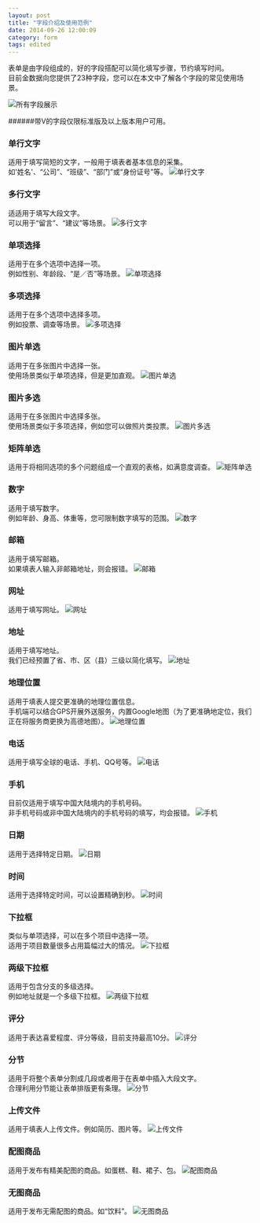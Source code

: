 ```yaml
---
layout: post
title: "字段介绍及使用范例"
date: 2014-09-26 12:00:09
category: form
tags: edited
---
```


表单是由字段组成的，好的字段搭配可以简化填写步骤，节约填写时间。  
目前金数据向您提供了23种字段，您可以在本文中了解各个字段的常见使用场景。

![所有字段展示](/images/use-fields-all.png)

######带V的字段仅限标准版及以上版本用户可用。

### 单行文字
适用于填写简短的文字，一般用于填表者基本信息的采集。  
如'姓名'、“公司”、“班级”、“部门”或“身份证号”等。
![单行文字](/images/use-fields-textfield.png)
  
### 多行文字
适适用于填写大段文字。  
可以用于“留言”、“建议”等场景。
![多行文字](/images/use-fields-paragraph.png)
  
### 单项选择
适用于在多个选项中选择一项。  
例如性别、年龄段、“是／否”等场景。
![单项选择](/images/use-fields-radiobox.png)

### 多项选择  
适用于在多个选项中选择多项。  
例如投票、调查等场景。
![多项选择](/images/use-fields-checkbox.png)

### 图片单选
适用于在多张图片中选择一张。  
使用场景类似于单项选择，但是更加直观。
![图片单选](/images/use-fields-image-choice-single.png)

### 图片多选
适用于在多张图片中选择多张。  
使用场景类似于多项选择，例如您可以做照片类投票。
![图片多选](/images/use-fields-image-choice-multiple.png)

### 矩阵单选
适用于将相同选项的多个问题组成一个直观的表格，如满意度调查。
![矩阵单选](/images/use-fields-likert.png)

### 数字
适用于填写数字。  
例如年龄、身高、体重等，您可限制数字填写的范围。
![数字](/images/use-fields-number.png)

### 邮箱
适用于填写邮箱。  
如果填表人输入非邮箱地址，则会报错。
![邮箱](/images/use-fields-email.png)

### 网址
适用于填写网址。
![网址](/images/use-fields-url.png)

### 地址
适用于填写地址。  
我们已经预置了省、市、区（县）三级以简化填写。
![地址](/images/use-fields-address.png)

### 地理位置
适用于填表人提交更准确的地理位置信息。  
手机端可以结合GPS开展外送服务，内置Google地图（为了更准确地定位，我们正在将服务商更换为高德地图）。
![地理位置](/images/use-fields-geo.png)

### 电话
适用于填写全球的电话、手机、QQ号等。
![电话](/images/use-fields-telephone.png)

### 手机
目前仅适用于填写中国大陆境内的手机号码。  
非手机号码或非中国大陆境内的手机号码的填写，均会报错。
![手机](/images/use-fields-mobile.png)

### 日期
适用于选择特定日期。
![日期](/images/use-fields-date.png)

### 时间
适用于选择特定时间，可以设置精确到秒。
![时间](/images/use-fields-time.png)

### 下拉框
类似与单项选择，可以在多个项目中选择一项。  
适用于项目数量很多占用篇幅过大的情况。
![下拉框](/images/use-fields-dropdown.png)

### 两级下拉框
适用于包含分支的多级选择。  
例如地址就是一个多级下拉框。
![两级下拉框](/images/use-fields-nested-dropdown.png)

### 评分
适用于表达喜爱程度、评分等级，目前支持最高10分。
![评分](/images/use-fields-rating.png)

### 分节
适用于将整个表单分割成几段或者用于在表单中插入大段文字。  
合理利用分节能让表单排版更有条理。
![分节](/images/use-fields-section.png)

### 上传文件
适用于填表人上传文件。例如简历、图片等。
![上传文件](/images/use-fields-file-upload.png)

### 配图商品
适用于发布有精美配图的商品。如蛋糕、鞋、裙子、包。
![配图商品](/images/use-fields-image-goods.png)

### 无图商品
适用于发布无需配图的商品。如“饮料”。
![无图商品](/images/use-fields-text-goods.png)